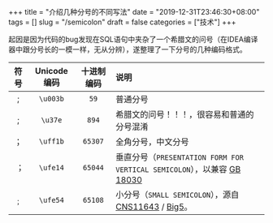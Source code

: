 +++
title = "介绍几种分号的不同写法"
date = "2019-12-31T23:46:30+08:00"
tags = []
slug = "/semicolon"
draft = false
categories = ["技术"]
+++

起因是因为代码的bug发现在SQL语句中夹杂了一个希腊文的问号（在IDEA编译器中跟分号长的一模一样，无从分辨），遂整理了一下分号的几种编码格式。



| 符号 | Unicode编码 | 十进制编码 | 说明                                                         |
| :--: | :---------: | :--------: | :----------------------------------------------------------- |
|  ;   |  `\u003b`   |    `59`    | 普通分号                                                     |
|  ;   |   `\u37e`   |   `894`    | 希腊文的问号！！！，很容易和普通的分号混淆                   |
|  ；  |  `\uff1b`   |  `65307`   | 全角分号，中文分号                                           |
|  ︔  |  `\ufe14`   |  `65044`   | 垂直分号（`PRESENTATION FORM FOR VERTICAL SEMICOLON`），以兼容  [GB 18030](https://zh.wikipedia.org/wiki/GB_18030) |
|  ﹔  |  `\ufe54`   |  `65108`   | 小分号（`SMALL SEMICOLON`），源自 [CNS11643](https://zh.wikipedia.org/wiki/CNS11643) / [Big5](https://zh.wikipedia.org/wiki/Big5)。 |